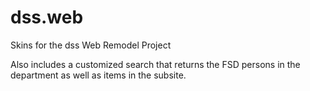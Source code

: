 dss.web
=======

Skins for the dss Web Remodel Project

Also includes a customized search that returns the FSD persons in the department as well as items in the subsite.